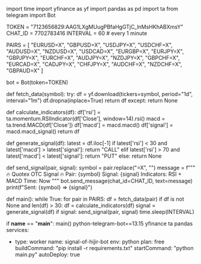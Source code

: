 import time
import yfinance as yf
import pandas as pd
import ta
from telegram import Bot

TOKEN = "7123656829:AAG1LXgMUugPBfaHgGTjC_lnMsHKhABXmsY"
CHAT_ID = 7702783416
INTERVAL = 60  # every 1 minute

PAIRS = [
    "EURUSD=X", "GBPUSD=X", "USDJPY=X", "USDCHF=X", "AUDUSD=X",
    "NZDUSD=X", "USDCAD=X", "EURGBP=X", "EURJPY=X", "GBPJPY=X",
    "EURCHF=X", "AUDJPY=X", "NZDJPY=X", "GBPCHF=X", "EURCAD=X",
    "CADJPY=X", "CHFJPY=X", "AUDCHF=X", "NZDCHF=X", "GBPAUD=X"
]

bot = Bot(token=TOKEN)

def fetch_data(symbol):
    try:
        df = yf.download(tickers=symbol, period="1d", interval="1m")
        df.dropna(inplace=True)
        return df
    except:
        return None

def calculate_indicators(df):
    df['rsi'] = ta.momentum.RSIIndicator(df['Close'], window=14).rsi()
    macd = ta.trend.MACD(df['Close'])
    df['macd'] = macd.macd()
    df['signal'] = macd.macd_signal()
    return df

def generate_signal(df):
    latest = df.iloc[-1]
    if latest['rsi'] < 30 and latest['macd'] > latest['signal']:
        return "CALL"
    elif latest['rsi'] > 70 and latest['macd'] < latest['signal']:
        return "PUT"
    else:
        return None

def send_signal(pair, signal):
    symbol = pair.replace("=X", "")
    message = f"""
🔥 Quotex OTC Signal 🔥
Pair: {symbol}
Signal: {signal}
Indicators: RSI + MACD
Time: Now
    """
    bot.send_message(chat_id=CHAT_ID, text=message)
    print(f"Sent: {symbol} => {signal}")

def main():
    while True:
        for pair in PAIRS:
            df = fetch_data(pair)
            if df is not None and len(df) > 30:
                df = calculate_indicators(df)
                signal = generate_signal(df)
                if signal:
                    send_signal(pair, signal)
        time.sleep(INTERVAL)

if __name__ == "__main__":
    main()
python-telegram-bot==13.15
yfinance
ta
pandas
services:
  - type: worker
    name: signal-of-hijir-bot
    env: python
    plan: free
    buildCommand: "pip install -r requirements.txt"
    startCommand: "python main.py"
    autoDeploy: true
